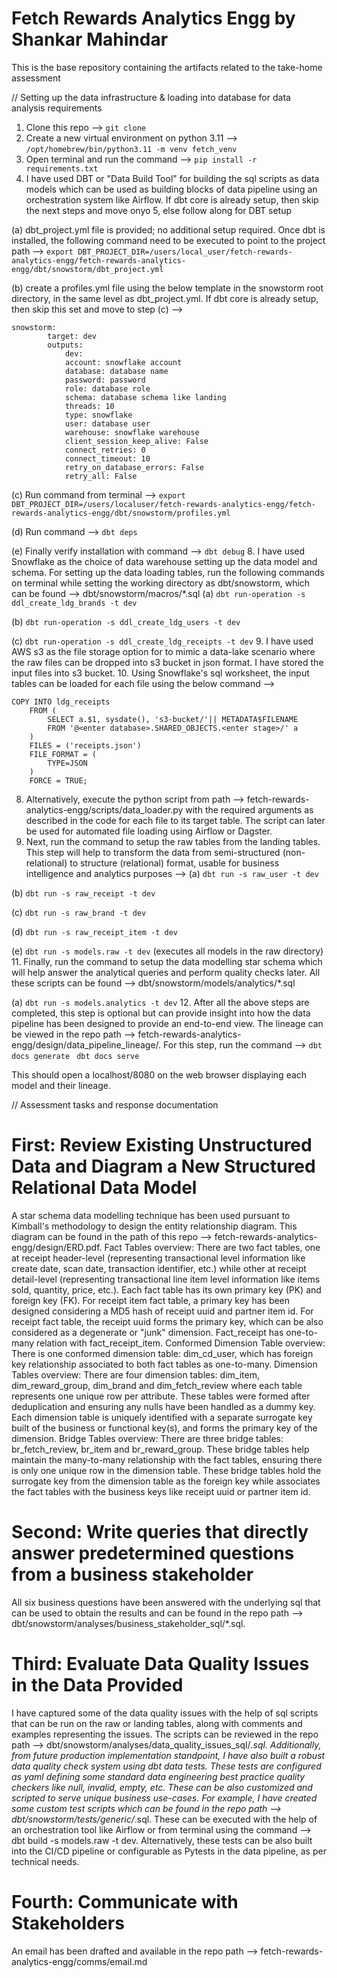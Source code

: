 # Fetch Rewards Analytics Engg by Shankar Mahindar
This is the base repository containing the artifacts related to the take-home assessment

// Setting up the data infrastructure & loading into database for data analysis requirements 
1. Clone this repo --> ```git clone```
2. Create a new virtual environment on python 3.11 --> ```/opt/homebrew/bin/python3.11 -m venv fetch_venv```
3. Open terminal and run the command --> ```pip install -r requirements.txt```
4. I have used DBT or "Data Build Tool" for building the sql scripts as data models which can be used as building blocks of data pipeline using an orchestration system like Airflow. If dbt core is already setup, then skip the next steps and move onyo 5, else follow along for DBT setup

(a) dbt_project.yml file is provided; no additional setup required. Once dbt is installed, the following command need to be executed to point to the project path --> ```export DBT_PROJECT_DIR=/users/local_user/fetch-rewards-analytics-engg/fetch-rewards-analytics-engg/dbt/snowstorm/dbt_project.yml```

(b) create a profiles.yml file using the below template in the snowstorm root directory, in the same level as dbt_project.yml. If dbt core is already setup, then skip this set and move to step (c) -->
```
snowstorm:
        target: dev
        outputs:
            dev:
            account: snowflake account
            database: database name
            password: password
            role: database role
            schema: database schema like landing
            threads: 10
            type: snowflake
            user: database user
            warehouse: snowflake warehouse
            client_session_keep_alive: False
            connect_retries: 0
            connect_timeout: 10
            retry_on_database_errors: False
            retry_all: False
```

(c) Run command from terminal --> ```export DBT_PROJECT_DIR=/users/localuser/fetch-rewards-analytics-engg/fetch-rewards-analytics-engg/dbt/snowstorm/profiles.yml```

(d) Run command --> ```dbt deps```

(e) Finally verify installation with command --> ```dbt debug```
8. I have used Snowflake as the choice of data warehouse setting up the data model and schema. For setting up the data loading tables, run the following commands on terminal while setting the working directory as dbt/snowstorm, which can be found --> dbt/snowstorm/macros/*.sql
(a) ```dbt run-operation -s ddl_create_ldg_brands -t dev```

(b) ```dbt run-operation -s ddl_create_ldg_users -t dev```

(c) ```dbt run-operation -s ddl_create_ldg_receipts -t dev```
9. I have used AWS s3 as the file storage option for to mimic a data-lake scenario where the raw files can be dropped into s3 bucket in json format. I have stored the input files into s3 bucket.
10. Using Snowflake's sql worksheet, the input tables can be loaded for each file using the below command -->

```
COPY INTO ldg_receipts
    FROM (
        SELECT a.$1, sysdate(), 's3-bucket/'|| METADATA$FILENAME
        FROM '@<enter database>.SHARED_OBJECTS.<enter stage>/' a
    )
    FILES = ('receipts.json')
    FILE_FORMAT = (
        TYPE=JSON
    )
    FORCE = TRUE;
```

8. Alternatively, execute the python script from path --> fetch-rewards-analytics-engg/scripts/data_loader.py with the required arguments as described in the code for each file to its target table. The script can later be used for automated file loading using Airflow or Dagster. 
9. Next, run the command to setup the raw tables from the landing tables. This step will help to transform the data from semi-structured (non-relational) to structure (relational) format, usable for business intelligence and analytics purposes -->
(a) ```dbt run -s raw_user -t dev```

(b) ```dbt run -s raw_receipt -t dev```

(c) ```dbt run -s raw_brand -t dev```

(d) ```dbt run -s raw_receipt_item -t dev```

(e) ```dbt run -s models.raw -t dev``` (executes all models in the raw directory)
11. Finally, run the command to setup the data modelling star schema which will help answer the analytical queries and perform quality checks later. All these scripts can be found --> dbt/snowstorm/models/analytics/*.sql

(a) ```dbt run -s models.analytics -t dev```
12. After all the above steps are completed, this step is optional but can provide insight into how the data pipeline has been designed to provide an end-to-end view. The lineage can be viewed in the repo path --> fetch-rewards-analytics-engg/design/data_pipeline_lineage/. For this step, run the command --> 
```dbt docs generate ```
```dbt docs serve```

This should open a localhost/8080 on the web browser displaying each model and their lineage.

// Assessment tasks and response documentation 
# First: Review Existing Unstructured Data and Diagram a New Structured Relational Data Model
A star schema data modelling technique has been used pursuant to Kimball's methodology to design the entity relationship diagram. This diagram can be found in the path of this repo --> fetch-rewards-analytics-engg/design/ERD.pdf.
Fact Tables overview:
There are two fact tables, one at receipt header-level (representing transactional level information like create date, scan date, transaction identifier, etc.) while other at receipt detail-level (representing transactional line item level information like items sold, quantity, price, etc.). 
Each fact table has its own primary key (PK) and foreign key (FK). For receipt item fact table, a primary key has been designed considering a MD5 hash of receipt uuid and partner item id. For receipt fact table, the receipt uuid forms the primary key, which can be also considered as a degenerate or "junk" dimension. Fact_receipt has one-to-many relation with fact_receipt_item. 
Conformed Dimension Table overview:
There is one conformed dimension table: dim_cd_user, which has foreign key relationship associated to both fact tables as one-to-many.
Dimension Tables overview:
There are four dimension tables: dim_item, dim_reward_group, dim_brand and dim_fetch_review where each table represents one unique row per attribute. These tables were formed after deduplication and ensuring any nulls have been handled as a dummy key. Each dimension table is uniquely identified with a separate surrogate key built of the business or functional key(s), and forms the primary key of the dimension.
Bridge Tables overview:
There are three bridge tables: br_fetch_review, br_item and br_reward_group. These bridge tables help maintain the many-to-many relationship with the fact tables, ensuring there is only one unique row in the dimension table. These bridge tables hold the surrogate key from the dimension table as the foreign key while associates the fact tables with the business keys like receipt uuid or partner item id.

# Second: Write queries that directly answer predetermined questions from a business stakeholder
All six business questions have been answered with the underlying sql that can be used to obtain the results and can be found in the repo path --> dbt/snowstorm/analyses/business_stakeholder_sql/*.sql. 

# Third: Evaluate Data Quality Issues in the Data Provided
I have captured some of the data quality issues with the help of sql scripts that can be run on the raw or landing tables, along with comments and examples representing the issues. The scripts can be reviewed in the repo path --> dbt/snowstorm/analyses/data_quality_issues_sql/*.sql.
Additionally, from future production implementation standpoint, I have also built a robust data quality check system using dbt data tests. These tests are configured as yaml defining some standard data engineering best practice quality checkers like null, invalid, empty, etc. These can be also customized and scripted to serve unique business use-cases. For example, I have created some custom test scripts which can be found in the repo path --> dbt/snowstorm/tests/generic/*.sql. These can be executed with the help of an orchestration tool like Airflow or from terminal using the command --> dbt build -s models.raw -t dev. 
Alternatively, these tests can be also built into the CI/CD pipeline or configurable as Pytests in the data pipeline, as per technical needs.

# Fourth: Communicate with Stakeholders
An email has been drafted and available in the repo path --> fetch-rewards-analytics-engg/comms/email.md 

<!-- ------------------Thank you ------------------ -->
